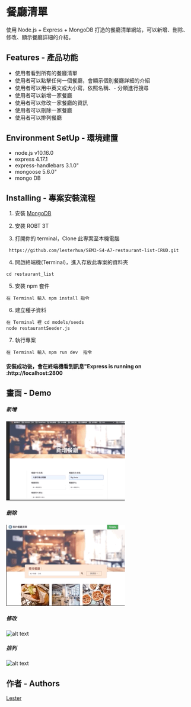 # 餐廳清單

使用 Node.js + Express + MongoDB 打造的餐廳清單網站，可以新增、刪除、修改、顯示餐廳詳細的介紹。

## Features - 產品功能

- 使用者看到所有的餐廳清單
- 使用者可以點擊任何一個餐廳，會顯示個別餐廳詳細的介紹
- 使用者可以用中英文或大小寫，依照名稱、- 分類進行搜尋
- 使用者可以新增一家餐廳
- 使用者可以修改一家餐廳的資訊
- 使用者可以刪除一家餐廳
- 使用者可以排列餐廳

## Environment SetUp - 環境建置

- node.js v10.16.0
- express 4.17.1
- express-handlebars 3.1.0"
- mongoose 5.6.0"
- mongo DB

## Installing - 專案安裝流程

1. 安裝 [MongoDB](https://www.mongodb.com/download-center/community)

2. 安裝 ROBT 3T

3. 打開你的 terminal，Clone 此專案至本機電腦

```
 https://github.com/lesterhua/SEM3-S4-A7-restaurant-list-CRUD.git
```

4. 開啟終端機(Terminal)，進入存放此專案的資料夾

```
cd restaurant_list
```

5. 安裝 npm 套件

```
在 Terminal 輸入 npm install 指令
```

6. 建立種子資料

```
在 Terminal 裡 cd models/seeds
node restaurantSeeder.js
```

7. 執行專案

```
在 Terminal 輸入 npm run dev  指令
```

#### 安裝成功後，會在終端機看到訊息"Express is running on :http://localhost:2800

## 畫面 - Demo
##### 新增
![alt text](https://github.com/lesterhua/SEM3-S4-A7-restaurant-list-CRUD/blob/master/public/stylesheets/create.gif)

##### 刪除
![alt text](https://github.com/lesterhua/SEM3-S4-A7-restaurant-list-CRUD/blob/master/public/stylesheets/delete.gif)

##### 修改
![alt text](https://github.com/lesterhua/SEM3-S4-A7-restaurant-list-CRUD/blob/master/public/stylesheets/edit.gif)

##### 排列
![alt text](https://github.com/lesterhua/SEM3-S4-A7-restaurant-list-CRUD/blob/master/public/stylesheets/sort.gif)

## 作者 - Authors

[Lester](https://github.com/lesterhua)

